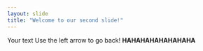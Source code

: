 ```yaml
---
layout: slide
title: "Welcome to our second slide!"
---
```

Your text
Use the left arrow to go back!
**HAHAHAHAHAHAHAHA**
